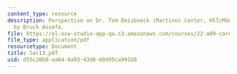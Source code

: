```yaml
---
content_type: resource
description: Perspective on Dr. Tom Deisboeck (Martinos Center, HST/MGH), written
  by Bruck Assefa.
file: https://ol-ocw-studio-app-qa.s3.amazonaws.com/courses/22-a09-career-options-for-biomedical-research-fall-2006/d55c20b0aa648a9343d060d95ca991b0_lec13.pdf
file_type: application/pdf
resourcetype: Document
title: lec13.pdf
uid: d55c20b0-aa64-8a93-43d0-60d95ca991b0
---
```

